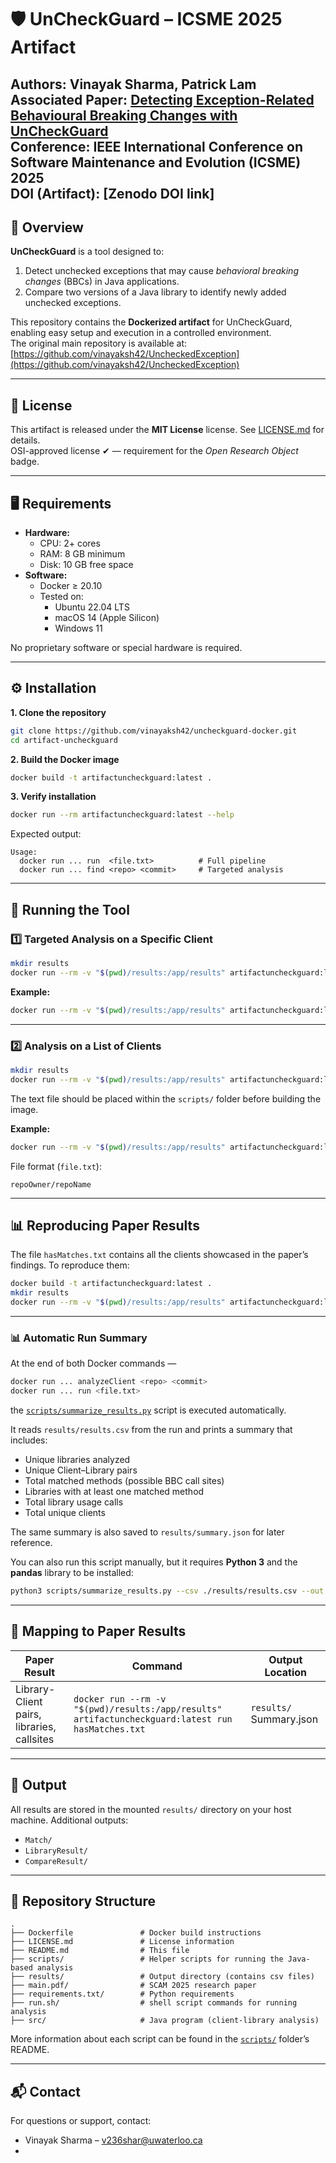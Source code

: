 # 🛡️ UnCheckGuard – ICSME 2025 Artifact

**Authors:** Vinayak Sharma, Patrick Lam   
**Associated Paper:** [Detecting Exception-Related Behavioural Breaking Changes with UnCheckGuard](./main.pdf)  
**Conference:** IEEE International Conference on Software Maintenance and Evolution (ICSME) 2025  
**DOI (Artifact):** [Zenodo DOI link]  
---

## 📝 Overview

**UnCheckGuard** is a tool designed to:

1. Detect unchecked exceptions that may cause *behavioral breaking changes* (BBCs) in Java applications.  
2. Compare two versions of a Java library to identify newly added unchecked exceptions.

This repository contains the **Dockerized artifact** for UnCheckGuard, enabling easy setup and execution in a controlled environment.  
The original main repository is available at: [https://github.com/vinayaksh42/UncheckedException](https://github.com/vinayaksh42/UncheckedException)

---

## 📄 License

This artifact is released under the **MIT License** license. See [LICENSE.md](LICENSE.md) for details.  
OSI-approved license ✔ — requirement for the *Open Research Object* badge.

---

## 🖥 Requirements

- **Hardware:**
  - CPU: 2+ cores
  - RAM: 8 GB minimum
  - Disk: 10 GB free space
- **Software:**
  - Docker ≥ 20.10
  - Tested on:
    - Ubuntu 22.04 LTS
    - macOS 14 (Apple Silicon)
    - Windows 11

No proprietary software or special hardware is required.

---

## ⚙️ Installation

**1. Clone the repository**
```bash
git clone https://github.com/vinayaksh42/uncheckguard-docker.git
cd artifact-uncheckguard
````

**2. Build the Docker image**

```bash
docker build -t artifactuncheckguard:latest .
```

**3. Verify installation**

```bash
docker run --rm artifactuncheckguard:latest --help
```

Expected output:

```
Usage:
  docker run ... run  <file.txt>          # Full pipeline
  docker run ... find <repo> <commit>     # Targeted analysis
```

---

## 🚀 Running the Tool

### 1️⃣ **Targeted Analysis on a Specific Client**

```bash
mkdir results
docker run --rm -v "$(pwd)/results:/app/results" artifactuncheckguard:latest analyzeClient <repoOwner/repoName> <commitHash>
```

**Example:**

```bash
docker run --rm -v "$(pwd)/results:/app/results" artifactuncheckguard:latest analyzeClient a63881763/HttpAsyncClientUtils 4eff19ca23d587654ecb022c7178c29ab0aaca68
```

---

### 2️⃣ **Analysis on a List of Clients**

```bash
mkdir results
docker run --rm -v "$(pwd)/results:/app/results" artifactuncheckguard:latest run <path/to/file.txt>
```

The text file should be placed within the `scripts/` folder before building the image.

**Example:**

```bash
docker run --rm -v "$(pwd)/results:/app/results" artifactuncheckguard:latest run hasMatches.txt
```

File format (`file.txt`):

```
repoOwner/repoName
```

---

## 📊 Reproducing Paper Results

The file `hasMatches.txt` contains all the clients showcased in the paper’s findings.
To reproduce them:

```bash
docker build -t artifactuncheckguard:latest .
mkdir results
docker run --rm -v "$(pwd)/results:/app/results" artifactuncheckguard:latest run hasMatches.txt
```

---

### 📊 Automatic Run Summary

At the end of both Docker commands —

```bash
docker run ... analyzeClient <repo> <commit>
docker run ... run <file.txt>
```

the [`scripts/summarize_results.py`](./scripts/summarize_results.py) script is executed automatically.

It reads `results/results.csv` from the run and prints a summary that includes:

* Unique libraries analyzed
* Unique Client–Library pairs
* Total matched methods (possible BBC call sites)
* Libraries with at least one matched method
* Total library usage calls
* Total unique clients

The same summary is also saved to `results/summary.json` for later reference.

You can also run this script manually, but it requires **Python 3** and the **pandas** library to be installed:

```bash
python3 scripts/summarize_results.py --csv ./results/results.csv --out ./results/summary.json
```

---

## 📌 Mapping to Paper Results

| Paper Result                     | Command                                                                                                      | Output Location      |
| -------------------------------- | ------------------------------------------------------------------------------------------------------------ | -------------------- |
| Library-Client pairs, libraries, callsites       | `docker run --rm -v "$(pwd)/results:/app/results" artifactuncheckguard:latest run hasMatches.txt`            | `results/` Summary.json |

---

## 📁 Output

All results are stored in the mounted `results/` directory on your host machine.
Additional outputs:

* `Match/`
* `LibraryResult/`
* `CompareResult/`

---

## 📂 Repository Structure

```
.
├── Dockerfile               # Docker build instructions
├── LICENSE.md               # License information
├── README.md                # This file
├── scripts/                 # Helper scripts for running the Java-based analysis
├── results/                 # Output directory (contains csv files)
├── main.pdf/                # SCAM 2025 research paper
├── requirements.txt/        # Python requirements
├── run.sh/                  # shell script commands for running analysis
├── src/                     # Java program (client-library analysis)
```
More information about each script can be found in the [`scripts/`](./scripts) folder’s README.

---

## 📬 Contact

For questions or support, contact: 
- Vinayak Sharma – [v236shar@uwaterloo.ca](mailto:v236shar@uwaterloo.ca)
- 



